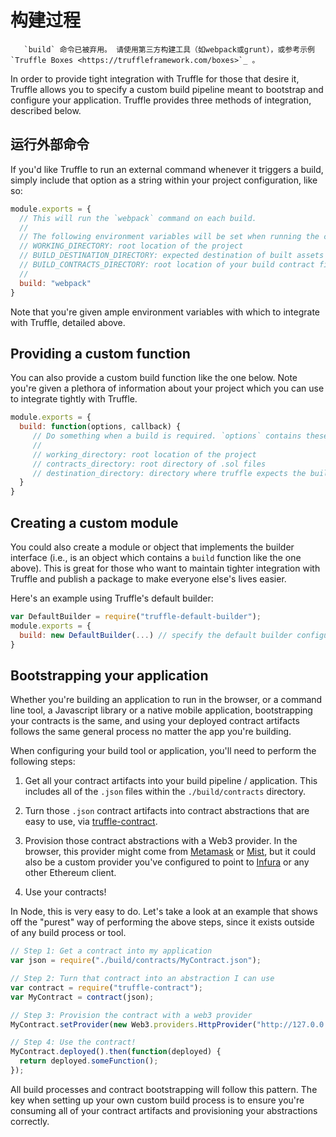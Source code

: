 # 构建过程


 
 ```warning::
    `build` 命令已被弃用。 请使用第三方构建工具（如webpack或grunt），或参考示例 `Truffle Boxes <https://truffleframework.com/boxes>`_ 。
 ```

In order to provide tight integration with Truffle for those that desire it, Truffle allows you to specify a custom build pipeline meant to bootstrap and configure your application. Truffle provides three methods of integration, described below.

## 运行外部命令

If you'd like Truffle to run an external command whenever it triggers a build, simply include that option as a string within your project configuration, like so:

```javascript
module.exports = {
  // This will run the `webpack` command on each build.
  //
  // The following environment variables will be set when running the command:
  // WORKING_DIRECTORY: root location of the project
  // BUILD_DESTINATION_DIRECTORY: expected destination of built assets (important for `truffle serve`)
  // BUILD_CONTRACTS_DIRECTORY: root location of your build contract files (.sol.js)
  //
  build: "webpack"
}
```

Note that you're given ample environment variables with which to integrate with Truffle, detailed above.

## Providing a custom function

You can also provide a custom build function like the one below. Note you're given a plethora of information about your project which you can use to integrate tightly with Truffle.

```javascript
module.exports = {
  build: function(options, callback) {
     // Do something when a build is required. `options` contains these values:
     //
     // working_directory: root location of the project
     // contracts_directory: root directory of .sol files
     // destination_directory: directory where truffle expects the built assets (important for `truffle serve`)
  }
}
```

## Creating a custom module

You could also create a module or object that implements the builder interface (i.e., is an object which contains a `build` function like the one above). This is great for those who want to maintain tighter integration with Truffle and publish a package to make everyone else's lives easier.

Here's an example using Truffle's default builder:

```javascript
var DefaultBuilder = require("truffle-default-builder");
module.exports = {
  build: new DefaultBuilder(...) // specify the default builder configuration here.
}
```

## Bootstrapping your application

Whether you're building an application to run in the browser, or a command line tool, a Javascript library or a native mobile application, bootstrapping your contracts is the same, and using your deployed contract artifacts follows the same general process no matter the app you're building.

When configuring your build tool or application, you'll need to perform the following steps:

1) Get all your contract artifacts into your build pipeline / application. This includes all of the `.json` files within the `./build/contracts` directory.

2) Turn those `.json` contract artifacts into contract abstractions that are easy to use, via [truffle-contract](https://github.com/trufflesuite/truffle/tree/master/packages/truffle-contract).

3) Provision those contract abstractions with a Web3 provider. In the browser, this provider might come from [Metamask](https://metamask.io/) or [Mist](https://github.com/ethereum/mist), but it could also be a custom provider you've configured to point to [Infura](http://infura.io/) or any other Ethereum client.

4) Use your contracts!

In Node, this is very easy to do. Let's take a look at an example that shows off the "purest" way of performing the above steps, since it exists outside of any build process or tool.

```javascript
// Step 1: Get a contract into my application
var json = require("./build/contracts/MyContract.json");

// Step 2: Turn that contract into an abstraction I can use
var contract = require("truffle-contract");
var MyContract = contract(json);

// Step 3: Provision the contract with a web3 provider
MyContract.setProvider(new Web3.providers.HttpProvider("http://127.0.0.1:8545"));

// Step 4: Use the contract!
MyContract.deployed().then(function(deployed) {
  return deployed.someFunction();
});
```

All build processes and contract bootstrapping will follow this pattern. The key when setting up your own custom build process is to ensure you're consuming all of your contract artifacts and provisioning your abstractions correctly.
